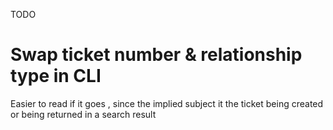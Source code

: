 TODO

# Swap ticket number & relationship type in CLI

Easier to read if it goes <verb> <object>, since the implied subject it the ticket being created or being returned in a search result


[not needed for mvp]: 7 (CAUSED_BY)
